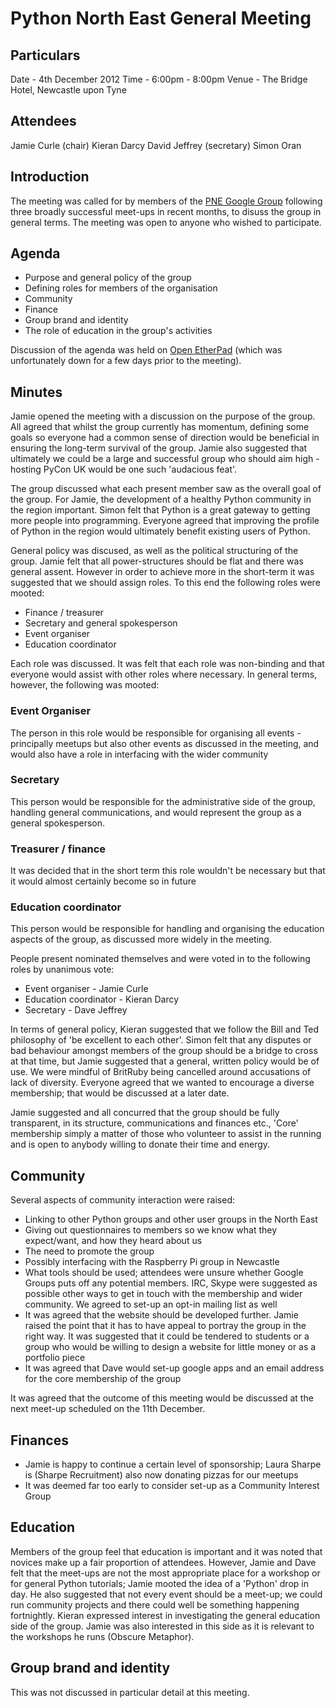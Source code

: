 # Python North East General Meeting

## Particulars

Date - 4th December 2012
Time - 6:00pm - 8:00pm
Venue - The Bridge Hotel, Newcastle upon Tyne

## Attendees

Jamie Curle (chair)
Kieran Darcy
David Jeffrey (secretary)
Simon Oran

## Introduction

The meeting was called for by members of the 
[PNE Google Group]([https://groups.google.com/forum/#!forum/python-north-east)
following three broadly successful meet-ups in recent months, to disuss the
group in general terms.  The meeting was open to anyone who wished to participate.

## Agenda

- Purpose and general policy of the group
- Defining roles for members of the organisation
- Community
- Finance
- Group brand and identity
- The role of education in the group's activities

Discussion of the agenda was held on 
[Open EtherPad](http://openetherpad.org/python-north-east-official-meeting-dec-2012)
(which was unfortunately down for a few days prior to the meeting).

## Minutes

Jamie opened the meeting with a discussion on the purpose of the group. All
agreed that whilst the group currently has momentum, defining some goals so
everyone had a common sense of direction would be beneficial in ensuring the
long-term survival of the group. Jamie also suggested that ultimately we 
could be a large and successful group who should aim high - hosting PyCon UK
would be one such 'audacious feat'.

The group discussed what each present member saw as the overall goal of the
group. For Jamie, the development of a healthy Python community in the region 
important. Simon felt that Python is a great gateway to getting more
people into programming. Everyone agreed that improving the profile of Python
in the region would ultimately benefit existing users of Python.

General policy was discused, as well as the political structuring of the
group. Jamie felt that all power-structures should be flat and there was
general assent. However in order to achieve more in the short-term it was
suggested that we should assign roles. To this end the following roles were
mooted:

- Finance / treasurer
- Secretary and general spokesperson
- Event organiser
- Education coordinator

Each role was discussed. It was felt that each role was non-binding and
that everyone would assist with other roles where necessary. In general
terms, however, the following was mooted:

### Event Organiser
The person in this role would be responsible for organising all events - 
principally meetups but also other events as discussed in the meeting, and 
would also have a role in interfacing with the wider community

### Secretary
This person would be responsible for the administrative side of the group,
handling general communications, and would represent the group as a general
spokesperson.

### Treasurer / finance
It was decided that in the short term this role wouldn't be necessary but
that it would almost certainly become so in future

### Education coordinator
This person would be responsible for handling and organising the education
aspects of the group, as discussed more widely in the meeting.


People present nominated themselves and were voted in to the following roles
by unanimous vote:

- Event organiser - Jamie Curle
- Education coordinator - Kieran Darcy
- Secretary - Dave Jeffrey

In terms of general policy, Kieran suggested that we follow the Bill and Ted
philosophy of 'be excellent to each other'. Simon felt that any disputes or
bad behaviour amongst members of the group should be a bridge to cross at that
time, but Jamie suggested that a general, written policy would be of use. We
were mindful of BritRuby being cancelled around accusations of lack of
diversity. Everyone agreed that we wanted to encourage a diverse membership;
that would be discussed at a later date.

Jamie suggested and all concurred that the group should be fully transparent,
in its structure, communications and finances etc., 'Core' membership simply a
matter of those who volunteer to assist in the running and is open to anybody
willing to donate their time and energy.

## Community

Several aspects of community interaction were raised:

- Linking to other Python groups and other user groups in the North East
- Giving out questionnaires to members so we know what they expect/want, and
  how they heard about us
- The need to promote the group
- Possibly interfacing with the Raspberry Pi group in Newcastle
- What tools should be used; attendees were unsure whether Google Groups puts
  off any potential members. IRC, Skype were suggested as possible other
  ways to get in touch with the membership and wider community. We agreed to
  set-up an opt-in mailing list as well
- It was agreed that the website should be developed further. Jamie raised the
  point that it has to have appeal to portray the group in the right way. It
  was suggested that it could be tendered to students or a group who would be
  willing to design a website for little money or as a portfolio piece
- It was agreed that Dave would set-up google apps and an email address for
  the core membership of the group

It was agreed that the outcome of this meeting would be discussed at the next
meet-up scheduled on the 11th December.

## Finances

- Jamie is happy to continue a certain level of sponsorship; Laura Sharpe is
  (Sharpe Recruitment) also now donating pizzas for our meetups
- It was deemed far too early to consider set-up as a Community Interest Group

## Education

Members of the group feel that education is important and it was noted that
novices make up a fair proportion of attendees. However, Jamie and Dave felt
that the meet-ups are not the most appropriate place for a workshop or for
general Python tutorials; Jamie mooted the idea of a 'Python' drop in day.
He also suggested that not every event should be a meet-up; we could run
community projects and there could well be something happening fortnightly.
Kieran expressed interest in investigating the general education side of the
group. Jamie was also interested in this side as it is relevant to the
workshops he runs (Obscure Metaphor).

## Group brand and identity

This was not discussed in particular detail at this meeting.
